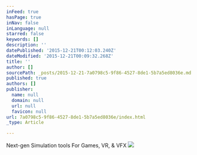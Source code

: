 ```yaml
---
inFeed: true
hasPage: true
inNav: false
inLanguage: null
starred: false
keywords: []
description: ''
datePublished: '2015-12-21T00:12:03.240Z'
dateModified: '2015-12-21T00:09:32.268Z'
title: ''
author: []
sourcePath: _posts/2015-12-21-7a0798c5-9f86-4527-8de1-5b7a5ed8036e.md
published: true
authors: []
publisher:
  name: null
  domain: null
  url: null
  favicon: null
url: 7a0798c5-9f86-4527-8de1-5b7a5ed8036e/index.html
_type: Article

---
```

Next-gen Simulation tools For Games, VR, & VFX
![](https://the-grid-user-content.s3-us-west-2.amazonaws.com/f8d76cf5-cc95-4acc-b6b5-7c90a7739894.png)